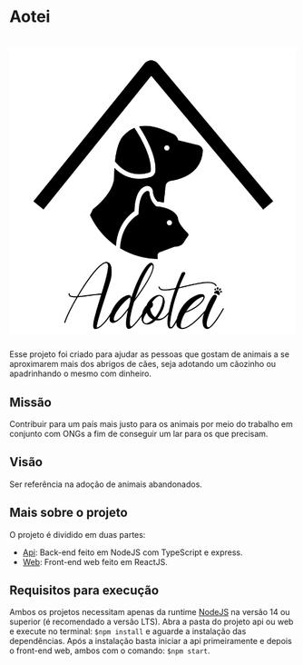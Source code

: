 # Aotei

<h1 align="center">
  <img alt="Adotei" title="#adotei" src=".github/images/adotei-logo-square.svg"/>
</h1>

Esse projeto foi criado para ajudar as pessoas que gostam de animais a se aproximarem mais dos abrigos de cães, seja adotando um cãozinho ou apadrinhando o mesmo com dinheiro.

## Missão

Contribuir para um país mais justo para os animais por meio do trabalho em conjunto com ONGs a fim de conseguir um lar para os que precisam.

## Visão

Ser referência na adoção de animais abandonados.

## Mais sobre o projeto

O projeto é dividido em duas partes:

- [Api](api): Back-end feito em NodeJS com TypeScript e express.
- [Web](web): Front-end web feito em ReactJS.

## Requisitos para execução

Ambos os projetos necessitam apenas da runtime [NodeJS](http://nodejs.org/) na versão 14 ou superior (é recomendado a versão LTS).
Abra a pasta do projeto api ou web e execute no terminal: `$npm install` e aguarde a instalação das dependências.
Após a instalação basta iniciar a api primeiramente e depois o front-end web, ambos com o comando: `$npm start`.
